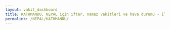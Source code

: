 ```yaml
---
layout: vakit_dashboard
title: KATHMANDU, NEPAL için iftar, namaz vakitleri ve hava durumu - ilçe/eyalet seç
permalink: /NEPAL/KATHMANDU/
---
```


<script type="text/javascript">
  var GLOBAL_COUNTRY = 'NEPAL';
  var GLOBAL_CITY = 'KATHMANDU';
  var GLOBAL_STATE = '';
  var lat = 72;
  var lon = 21;
</script>
